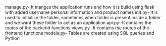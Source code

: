 manage.py- It manges the application runs and how it is build using flask with added username personal information and product names
init.py- It is used to initialise the folder, sometimes when folder is present inside a folder and we want these folder to act as an application
api.py- It contains the routes of the backend functions
views.py- It contains the routes of the frontend functions
models.py- Tables are created using SQL queries and Python
